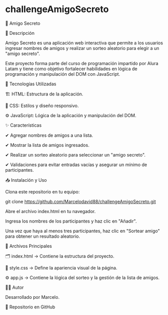 # challengeAmigoSecreto

🎉 Amigo Secreto

📌 Descripción

Amigo Secreto es una aplicación web interactiva que permite a los usuarios ingresar nombres de amigos y realizar un sorteo aleatorio para elegir a un "amigo secreto".

Este proyecto forma parte del curso de programación impartido por Alura Latam y tiene como objetivo fortalecer habilidades en lógica de programación y manipulación del DOM con JavaScript.

🚀 Tecnologías Utilizadas

🏗 HTML: Estructura de la aplicación.

🎨 CSS: Estilos y diseño responsivo.

⚙ JavaScript: Lógica de la aplicación y manipulación del DOM.

✨ Características

✔ Agregar nombres de amigos a una lista.

✔ Mostrar la lista de amigos ingresados.

✔ Realizar un sorteo aleatorio para seleccionar un "amigo secreto".

✔ Validaciones para evitar entradas vacías y asegurar un mínimo de participantes.

📥 Instalación y Uso

Clona este repositorio en tu equipo:

git clone https://github.com/Marcelodavid88/challengeAmigoSecreto.git

Abre el archivo index.html en tu navegador.

Ingresa los nombres de los participantes y haz clic en "Añadir".

Una vez que haya al menos tres participantes, haz clic en "Sortear amigo" para obtener un resultado aleatorio.

📂 Archivos Principales

🗂 index.html → Contiene la estructura del proyecto.

🎨 style.css → Define la apariencia visual de la página.

⚙ app.js → Contiene la lógica del sorteo y la gestión de la lista de amigos.

👨‍💻 Autor

Desarrollado por Marcelo.

📌 Repositorio en GitHub
